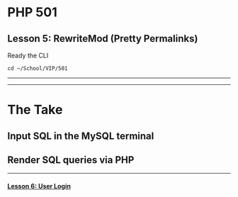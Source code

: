 # PHP 501
## Lesson 5: RewriteMod (Pretty Permalinks)

Ready the CLI

`cd ~/School/VIP/501`

___


___

# The Take

## Input SQL in the MySQL terminal

## Render SQL queries via PHP

___

#### [Lesson 6: User Login](https://github.com/inkVerb/vip/blob/master/501-php/Lesson-06.md)
